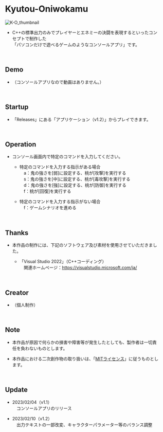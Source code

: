 # Kyutou-Oniwokamu

![K-O_thumbnail](https://user-images.githubusercontent.com/113690929/219403564-5159bb38-133f-4740-9f57-0dae4467c4ae.png)

* C++の標準出力のみでプレイヤーとエネミーの決闘を表現するといったコンセプトで制作した<br>
「パソコンだけで遊べるゲームのようなコンソールアプリ」です。<br>
<br />

## Demo

* （コンソールアプリなので動画はありません。）
<br />

## Startup

* 「Releases」にある「アプリケーション（v1.2）」からプレイできます。
<br />

## Operation

* コンソール画面内で特定のコマンドを入力してください。

  * 特定のコマンドを入力する指示がある場合<br>
  　a：鬼の強さを[弱]に設定する、桃が[攻撃]を実行する<br>
  　s：鬼の強さを[中]に設定する、桃が[毒攻撃]を実行する<br>
  　d：鬼の強さを[強]に設定する、桃が[防御]を実行する<br>
  　f：桃が[回復]を実行する

  * 特定のコマンドを入力する指示がない場合<br>
  　f：ゲームシナリオを進める
<br />

## Thanks

* 本作品の制作には、下記のソフトウェア及び素材を使用させていただきました。

  * 「Visual Studio 2022」（C++コーディング）<br>
  　関連ホームページ：https://visualstudio.microsoft.com/ja/
<br />

## Creator

* （個人制作）
<br />

## Note

* 本作品が原因で何らかの損害や障害等が発生したとしても、製作者は一切責任を負わないものとします。

* 本作品における二次創作物の取り扱いは、「[MITライセンス](LICENSE)」に従うものとします。
<br />

## Update

* 2023/02/04（v1.1）<br>
　コンソールアプリのリリース

* 2023/02/10（v1.2）<br>
　出力テキストの一部改変、キャラクターパラメーター等のバランス調整
<br />
